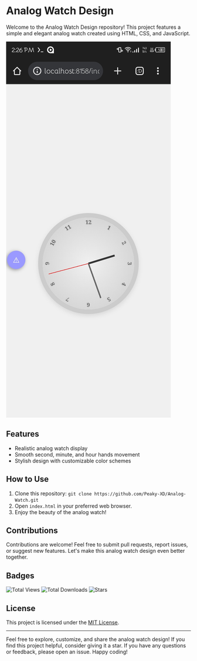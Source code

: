 # Analog Watch Design

Welcome to the Analog Watch Design repository! This project features a simple and elegant analog watch created using HTML, CSS, and JavaScript.

![Analog Watch Preview](Screenshot_20230809-142643.jpg)

## Features

- Realistic analog watch display
- Smooth second, minute, and hour hands movement
- Stylish design with customizable color schemes

## How to Use

1. Clone this repository: `git clone https://github.com/Peaky-XD/Analog-Watch.git`
2. Open `index.html` in your preferred web browser.
3. Enjoy the beauty of the analog watch!

## Contributions

Contributions are welcome! Feel free to submit pull requests, report issues, or suggest new features. Let's make this analog watch design even better together.

## Badges

![Total Views](https://img.shields.io/badge/dynamic/json?color=blue&label=Total%20Views&query=%24.views&url=https%3A%2F%2Fapi.example.com%2Fviews)
![Total Downloads](https://img.shields.io/badge/dynamic/json?color=green&label=Total%20Downloads&query=%24.downloads&url=https%3A%2F%2Fapi.example.com%2Fdownloads)
![Stars](https://img.shields.io/github/stars/Peaky-XD/Analog-Watch.svg?style=social&label=Stars)

## License

This project is licensed under the [MIT License](LICENSE).

---

Feel free to explore, customize, and share the analog watch design! If you find this project helpful, consider giving it a star. If you have any questions or feedback, please open an issue. Happy coding!
